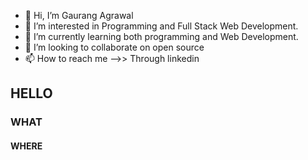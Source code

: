 - 👋 Hi, I’m Gaurang Agrawal
- 👀 I’m interested in Programming and Full Stack Web Development.
- 🌱 I’m currently learning both programming and Web Development.
- 💞️ I’m looking to collaborate on open source
- 📫 How to reach me -->>  Through linkedin
## HELLO
### WHAT
#### WHERE
<!---
Gaurang1602/Gaurang1602 is a ✨ special ✨ repository because its `README.md` (this file) appears on your GitHub profile.
You can click the Preview link to take a look at your changes.
--->
